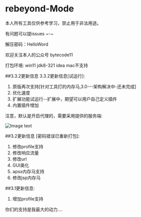# rebeyond-Mode

本人所有工具仅供参考学习，禁止用于非法用途。

有问题可以提issues  ~-~ 

解压密码：HelloWord

欢迎关注本人的公众号 bytecode11

打包环境: win11 jdk8-321 idea mac不支持

##3.3.2更新信息
3.3.2更新信息[试运行]:
1. 原版再次支持[针对工具打的内存马,3.0---架构解决中-还未完成]
2. 优化速度
3. 扩展功能试运行--扩展中，期望可以用户自己定义插件
4. 内置插件增加

注意，默认是开启代理的，需要采用提供的服务端:

![Image text](https://github.com/angels520/rebeyond-Mode/blob/main/Snipaste_2022-03-03_20-18-00.png)

##3.2更新信息 [密码错误已重新打包]:

1. 修改profile支持	
2. 修改响应流量
3. 修改url
4. GUI美化
5. apsx内存马支持
6. 修改jsp内存马

##3.1更新信息:
1. 增加profile支持




你们的支持是我最大的动力....
